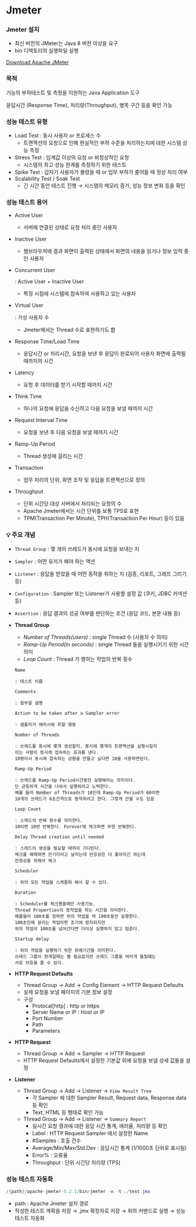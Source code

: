 # Jmeter

### Jmeter 설치

- 최신 버전의 JMeter는 Java 8 버전 이상을 요구
- bin 디렉토리의 실행파일 실행

[Download Apache JMeter](https://jmeter.apache.org/download_jmeter.cgi)

### 목적

기능의 부하테스트 및 측정을 지원하는 Java Application 도구

응답시간 (Response Time), 처리량(Throughput), 병목 구간 등을 확인 가능

### 성능 테스트 유형

- Load Test : 동시 사용자 or 프로세스 수
  - 트랜잭션의 요청으로 인해 현실적인 부하 수준을 처리하는지에 대한 시스템 성능 측정
- Stress Test : 임계값 이상의 요청 or 비정상적인 요청
  - 시스템의 최고 성능 한계를 측정하기 위한 테스트
- Spike Test : 갑자기 사용자가 몰렸을 때 or 업무 부하가 줄어들 때 정상 처리 여부
- Scalability Test / Soak Test
  - 긴 시간 동안 테스트 진행 → 시스템의 메모리 증가, 성능 정보 변화 등을 확인

### 성능 테스트 용어

- Active User

  - 서버에 연결된 상태로 요청 처리 중인 사용자

- Inactive User

  - 웹브라우저에 결과 화면이 출력된 상태에서 화면의 내용을 읽거나 정보 입력 중인 사용자

- Concurrent User

   : Active User + Inactive User

  - 특정 시점에 시스템에 접속하여 사용하고 있는 사용자

- Virtual User

   : 가상 사용자 수

  - Jmeter에서는 Thread 수로 표현하기도 함

- Response Time/Load Time

  - 응답시간 or 처리시간, 요청을 보낸 후 응답이 완료되어 사용자 화면에 출력될 때까지의 시간

- Latency

  - 요청 후 데이터를 받기 시작할 때까지 시간

- Think Time

  - 하나의 요청에 응답을 수신하고 다음 요청을 보낼 때까지 시간

- Request Interval Time

  - 요청을 보낸 후 다음 요청을 보낼 때까지 시간

- Ramp-Up Period

  - Thread 생성에 걸리는 시간

- Transaction

  - 업무 처리의 단위, 화면 조작 및 응답을 트랜잭션으로 정의

- Throughput

  - 단위 시간당 대상 서버에서 처리되는 요청의 수
  - Apache Jmeter에서는 시간 단위를 보통 TPS로 표현
  - TPM(Transaction Per Minute), TPH(Transaction Per Hour) 등이 있음

  

###  💡 주요 개념

- `Thread Group` : 몇 개의 쓰레드가 동시에 요청을 보내는 지
- `Sampler` : 어떤 유저가 해야 하는 액션
- `Listener` : 응답을 받았을 때 어떤 동작을 취하는 지 (검증, 리포트, 그래프 그리기 등)
- `Configuration` : Sampler 또는 Listener가 사용할 설정 값 (쿠키, JDBC 커넥션 등)
- `Assertion` : 응답 결과의 성공 여부를 판단하는 조건 (응답 코드, 본문 내용 등) 



- **Thread Group**

  - *Number of Threads(users) :* single Thread 수 (사용자 수 의미)
  - *Ramp-Up Period(in seconds) :* single Thread 들을 실행시키기 위한 시간 의미
  - *Loop Count* :  Thread 가 행하는 작업의 반복 횟수

  ```
  Name 
  
  : 테스트 이름
  
  Comments 
  
  : 첨부할 설명
  
  Action to be taken after a Sampler error 
  
  : 샘플러가 에러시에 취할 행동
  
  Number of Threads 
  
  : 쓰레드를 동시에 몇개 생성할지. 동시에 몇개의 트랜잭션을 실행시킬지
  이는 사람이 동시에 접속하는 효과를 낸다. 
  10명이서 동시에 접속하는 상황을 만들고 싶다면 10을 사용하면된다.
  
  Ramp-Up Period 
  
  : 쓰레드를 Ramp-Up Period시간동안 실행해라는 의미이다. 
  단 균등하게 시간을 나눠서 실행하려고 노력한다. 
  예를 들어 Nomber of Threads가 10인데 Ramp-Up Period가 60이면 
  10개의 쓰레드가 6초간격으로 동작하려고 한다. 그렇게 안될 수도 있음
  
  Loop Count 
  
  : 스레드의 반복 횟수를 의미한다. 
  10이면 10번 반복한다. Forever에 체크하면 무한 반복한다.
  
  Delay Thread creation until needed 
  
  : 스레드의 생성을 필요할 때까지 기다린다. 
  체크를 해제하면 안기다리고 날리는데 반응성은 더 좋아지긴 하는데 
  안정성을 위해서 체크
  
  Scheduler 
  
  : 위의 모든 작업을 스케줄화 해서 할 수 있다.
  
  Duration 
  
  : Scheduler를 체크했을때만 사용가능. 
  Thread Properties의 총작업을 하는 시간을 의미한다. 
  예를들어 100초를 정하면 위의 작업을 딱 100초동안 실행한다. 
  100초안에 걸리는 작업이면 조기에 정지되지만 
  위의 작업이 100초를 넘어간다면 더이상 실행하지 않고 멈춘다.
  
  Startup delay 
  
  : 위의 작업을 실행하기 위한 유예기간을 의미한다. 
  쓰레드 그룹이 한개일때는 별 필요없지만 쓰레드 그룹을 여러개 돌릴떄는 
  서로 차등을 줄 수 있다.
  ```

- **HTTP Request Defaults**

  - Thread Group → Add → Config Element → HTTP Request Defaults
  - 실제 요청을 보낼 페이지의 기본 정보 설정
  - 구성
    - Protocal[http] : http or https
    - Server Name or IP : Host or IP
    - Port Number
    - Path
    - Parameters

- **HTTP Request**

  - Thread Group → Add → Sampler → HTTP Request
  - HTTP Request Defaults에서 설정한 기본값 외에 요청을 보낼 상세 값들을 설정

- **Listener**

  - Thread Group → Add → Listener → `View Result Tree`
    - 각 Sampler 에 대한 Sampler Result, Request data, Response data 등 확인
    - Text, HTML 등 형태로 확인 가능
  - Thread Group → Add  → Listener → `Summary Report`
    - 실시간 요청 결과에 대한 응답 시간 통계, 에러율, 처리량 등 확인
    - Label : HTTP Request Sampler 에서 설정한 Name
    - \#Samples : 호출 건수
    - Average/Min/Max/Std.Dev : 응답시간 통계 (1/1000초 단위로 표시됨)
    - Error% : 오류율
    - Throughput : 단위 시간당 처리량 (TPS)

### 성능 테스트 자동화

```java
/{path}/apache-jmeter-5.2.1/bin/jmeter -n -t ./test.jmx
```

- path : Apache Jmeter 설치 경로
- 작성한 테스트 계획을 저장 → .jmx 확장자로 저장 → 위의 커맨드로 실행 → 성능 테스트 자동화
